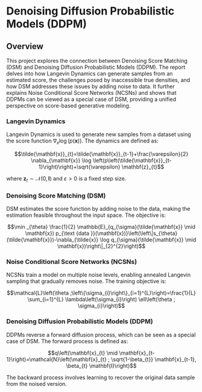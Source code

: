 # Denoising Diffusion Probabilistic Models (DDPM)

## Overview

This project explores the connection between Denoising Score Matching (DSM) and Denoising Diffusion Probabilistic Models (DDPM). The report delves into how Langevin Dynamics can generate samples from an estimated score, the challenges posed by inaccessible true densities, and how DSM addresses these issues by adding noise to data. It further explains Noise Conditional Score Networks (NCSNs) and shows that DDPMs can be viewed as a special case of DSM, providing a unified perspective on score-based generative modeling.

### Langevin Dynamics

Langevin Dynamics is used to generate new samples from a dataset using the score function $\nabla_{x} \log (p(\mathbf{x}))$. The dynamics are defined as:

```math
\tilde{\mathbf{x}}_{t}=\tilde{\mathbf{x}}_{t-1}+\frac{\varepsilon}{2} \nabla_{\mathbf{x}} \log \left(p\left(\tilde{\mathbf{x}}_{t-1}\right)\right)+\sqrt{\varepsilon} \mathbf{z}_{t}
```

where $\mathbf{z}_{t} \sim \mathcal{N}(0, \mathbf{I})$ and $\varepsilon > 0$ is a fixed step size.

### Denoising Score Matching (DSM)

DSM estimates the score function by adding noise to the data, making the estimation feasible throughout the input space. The objective is:

```math
\min _{\theta} \frac{1}{2} \mathbb{E}_{q_{\sigma}(\tilde{\mathbf{x}} \mid \mathbf{x}) p_{\text {data }}(\mathbf{x})}\left(\left\|s_{\theta}(\tilde{\mathbf{x}})-\nabla_{\tilde{x}} \log q_{\sigma}(\tilde{\mathbf{x}} \mid \mathbf{x})\right\|_{2}^{2}\right)
```

### Noise Conditional Score Networks (NCSNs)

NCSNs train a model on multiple noise levels, enabling annealed Langevin sampling that gradually removes noise. The training objective is:

```math
\mathcal{L}\left(\theta ;\left\{\sigma_{i}\right\}_{i=1}^{L}\right)=\frac{1}{L} \sum_{i=1}^{L} \lambda\left(\sigma_{i}\right) \ell\left(\theta ; \sigma_{i}\right)
```

### Denoising Diffusion Probabilistic Models (DDPM)

DDPMs reverse a forward diffusion process, which can be seen as a special case of DSM. The forward process is defined as:

```math
q\left(\mathbf{x}_{t} \mid \mathbf{x}_{t-1}\right)=\mathcal{N}\left(\mathbf{x}_{t} ; \sqrt{1-\beta_{t}} \mathbf{x}_{t-1}, \beta_{t} \mathbf{I}\right)
```

The backward process involves learning to recover the original data sample from the noised version.
